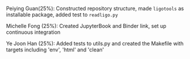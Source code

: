 Peiying Guan(25%):
Constructed repository structure, made `ligotools` as installable package, added test to `readligo.py`

Michelle Fong (25%):
Created JupyterBook and Binder link, set up continuous integration

Ye Joon Han (25%):
Added tests to utils.py and created the Makefile with targets including 'env', 'html' and 'clean'
